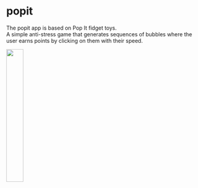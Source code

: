 # popit
The popit app is based on Pop It fidget toys.<br>
A simple anti-stress game that generates sequences of bubbles where the user earns points by clicking on them with their speed.

<img src="./popit.png" width=30% height=30%>
